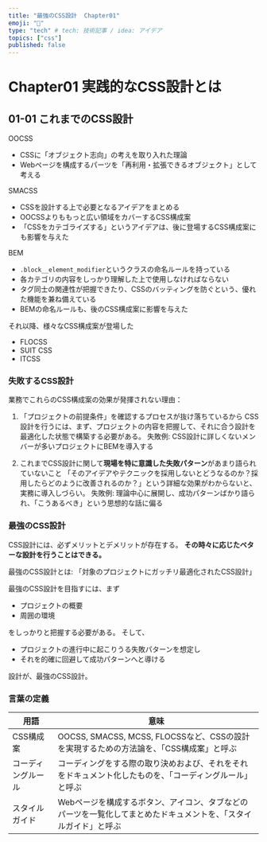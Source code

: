 ```yaml
---
title: "最強のCSS設計  Chapter01"
emoji: "🧐"
type: "tech" # tech: 技術記事 / idea: アイデア
topics: ["css"]
published: false
---
```


# Chapter01 実践的なCSS設計とは

## 01-01 これまでのCSS設計

OOCSS
- CSSに「オブジェクト志向」の考えを取り入れた理論
- Webページを構成するパーツを「再利用・拡張できるオブジェクト」として考える

SMACSS
- CSSを設計する上で必要となるアイデアをまとめる
- OOCSSよりももっと広い領域をカバーするCSS構成案
- 「CSSをカテゴライズする」というアイデアは、後に登場するCSS構成案にも影響を与えた

BEM
- `.block__element_modifier`というクラスの命名ルールを持っている
- 各カテゴリの内容をしっかり理解した上で使用しなければならない
- タグ同士の関連性が把握できたり、CSSのバッティングを防ぐという、優れた機能を兼ね備えている
- BEMの命名ルールも、後のCSS構成案に影響を与えた

それ以降、様々なCSS構成案が登場した
- FLOCSS
- SUIT CSS
- ITCSS

### 失敗するCSS設計

業務でこれらのCSS構成案の効果が発揮されない理由：
1. 「プロジェクトの前提条件」を確認するプロセスが抜け落ちているから
CSS設計を行うには、まず、プロジェクトの内容を把握して、それに合う設計を最適化した状態で構築する必要がある。
失敗例: CSS設計に詳しくないメンバーが多いプロジェクトにBEMを導入する

1. これまでCSS設計に関して**現場を特に意識した失敗パターン**があまり語られていないこと
「そのアイデアやテクニックを採用しないとどうなるのか？採用したらどのように改善されるのか？」という詳細な効果がわからないと、実務に導入しづらい。
失敗例: 理論中心に展開し、成功パターンばかり語られ、「こうあるべき」という思想的な話に偏る

### 最強のCSS設計

CSS設計には、必ずメリットとデメリットが存在する。
**その時々に応じたベターな設計を行うことはできる。**

最強のCSS設計とは:
「対象のプロジェクトにガッチリ最適化されたCSS設計」

最強のCSS設計を目指すには、まず

- プロジェクトの概要
- 周囲の環境

をしっかりと把握する必要がある。
そして、

- プロジェクトの進行中に起こりうる失敗パターンを想定し
- それを的確に回避して成功パターンへと導ける

設計が、最強のCSS設計。

### 言葉の定義

| 用語 | 意味 |
| ---- | ---- |
| CSS構成案 | OOCSS, SMACSS, MCSS, FLOCSSなど、CSSの設計を実現するための方法論を、「CSS構成案」と呼ぶ |
| コーディングルール | コーディングをする際の取り決めおよび、それをそれをドキュメント化したものを、「コーディングルール」と呼ぶ |
| スタイルガイド | Webページを構成するボタン、アイコン、タブなどのパーツを一覧化してまとめたドキュメントを、「スタイルガイド」と呼ぶ |
